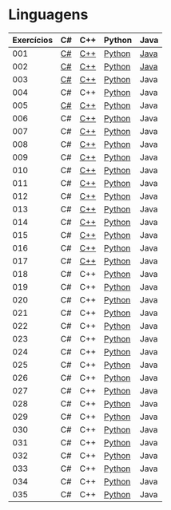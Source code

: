 # Linguagens

| Exercícios | C#                  | C++                  | Python                    | Java                    |
| ---------- | ------------------- | -------------------- | ------------------------- | ----------------------- |
| 001        | [C#](./c%23/001.cs) | [C++](./c++/001.cpp) | [Python](./python/001.py) | [Java](./java/001.java) |
| 002        | [C#](./c%23/002.cs) | [C++](./c++/002.cpp) | [Python](./python/002.py) | [Java](./java/002.java) |
| 003        | [C#](./c%23/003.cs) | [C++](./c++/003.cpp) | [Python](./python/003.py) | Java                    |
| 004        | C#                  | C++                  | [Python](./python/004.py) | Java                    |
| 005        | [C#](./c%23/005.cs) | [C++](./c++/005.cpp) | [Python](./python/005.py) | Java                    |
| 006        | C#                  | [C++](./c++/006.cpp) | [Python](./python/006.py) | Java                    |
| 007        | C#                  | [C++](./c++/007.cpp) | [Python](./python/007.py) | Java                    |
| 008        | C#                  | [C++](./c++/008.cpp) | [Python](./python/008.py) | Java                    |
| 009        | C#                  | [C++](./c++/009.cpp) | [Python](./python/009.py) | Java                    |
| 010        | C#                  | [C++](./c++/010.cpp) | [Python](./python/010.py) | Java                    |
| 011        | C#                  | [C++](./c++/011.cpp) | [Python](./python/011.py) | Java                    |
| 012        | C#                  | [C++](./c++/012.cpp) | [Python](./python/012.py) | Java                    |
| 013        | C#                  | [C++](./c++/013.cpp) | [Python](./python/013.py) | Java                    |
| 014        | C#                  | [C++](./c++/014.cpp) | [Python](./python/014.py) | Java                    |
| 015        | C#                  | [C++](./c++/015.cpp) | [Python](./python/015.py) | Java                    |
| 016        | C#                  | [C++](./c++/016.cpp) | [Python](./python/016.py) | Java                    |
| 017        | C#                  | [C++](./c++/017.cpp) | [Python](./python/017.py) | Java                    |
| 018        | C#                  | C++                  | [Python](./python/018.py) | Java                    |
| 019        | C#                  | C++                  | [Python](./python/019.py) | Java                    |
| 020        | C#                  | C++                  | [Python](./python/020.py) | Java                    |
| 021        | C#                  | C++                  | [Python](./python/021.py) | Java                    |
| 022        | C#                  | C++                  | [Python](./python/022.py) | Java                    |
| 023        | C#                  | C++                  | [Python](./python/023.py) | Java                    |
| 024        | C#                  | C++                  | [Python](./python/024.py) | Java                    |
| 025        | C#                  | C++                  | [Python](./python/025.py) | Java                    |
| 026        | C#                  | C++                  | [Python](./python/026.py) | Java                    |
| 027        | C#                  | C++                  | [Python](./python/027.py) | Java                    |
| 028        | C#                  | C++                  | [Python](./python/028.py) | Java                    |
| 029        | C#                  | C++                  | [Python](./python/029.py) | Java                    |
| 030        | C#                  | C++                  | [Python](./python/030.py) | Java                    |
| 031        | C#                  | C++                  | [Python](./python/031.py) | Java                    |
| 032        | C#                  | C++                  | [Python](./python/032.py) | Java                    |
| 033        | C#                  | C++                  | [Python](./python/033.py) | Java                    |
| 034        | C#                  | C++                  | [Python](./python/034.py) | Java                    |
| 035        | C#                  | C++                  | [Python](./python/035.py) | Java                    |
